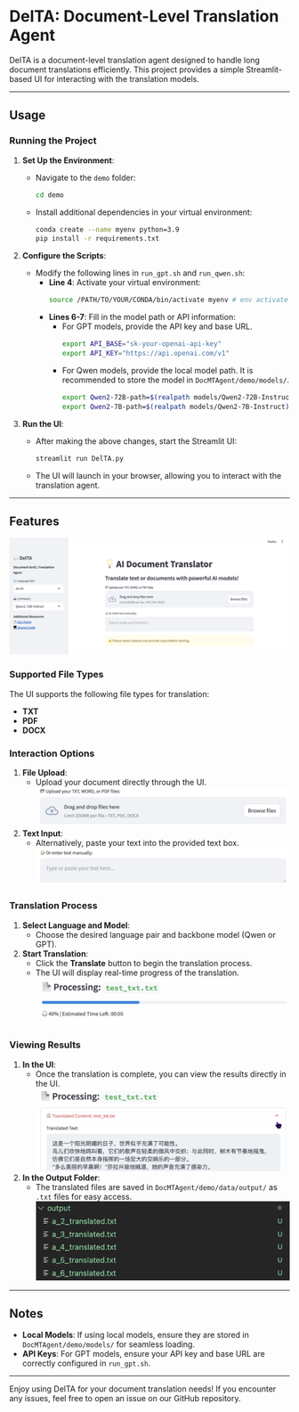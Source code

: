 # DelTA: Document-Level Translation Agent

DelTA is a document-level translation agent designed to handle long document translations efficiently. This project provides a simple Streamlit-based UI for interacting with the translation models.

---

## Usage

### Running the Project

1. **Set Up the Environment**:
   - Navigate to the `demo` folder:
     ```bash
     cd demo
     ```
   - Install additional dependencies in your virtual environment:
     ```bash
     conda create --name myenv python=3.9
     pip install -r requirements.txt
     ```

2. **Configure the Scripts**:
   - Modify the following lines in `run_gpt.sh` and `run_qwen.sh`:
     - **Line 4**: Activate your virtual environment:
       ```bash
       source /PATH/TO/YOUR/CONDA/bin/activate myenv # env activate
       ```
     - **Lines 6-7**: Fill in the model path or API information:
       - For GPT models, provide the API key and base URL.
            ```bash
            export API_BASE="sk-your-openai-api-key"
            export API_KEY="https://api.openai.com/v1"
            ```
       - For Qwen models, provide the local model path. It is recommended to store the model in `DocMTAgent/demo/models/`.
            ```bash
            export Qwen2-72B-path=$(realpath models/Qwen2-72B-Instruct)
            export Qwen2-7B-path=$(realpath models/Qwen2-7B-Instruct)
            ```

3. **Run the UI**:
   - After making the above changes, start the Streamlit UI:
     ```bash
     streamlit run DelTA.py
     ```
   - The UI will launch in your browser, allowing you to interact with the translation agent.

---

## Features
![UI](images/image0.png)
### Supported File Types
The UI supports the following file types for translation:
- **TXT**
- **PDF**
- **DOCX**
### Interaction Options
1. **File Upload**:
   - Upload your document directly through the UI.
![Interaction supported1](images/image1.png)
2. **Text Input**:
   - Alternatively, paste your text into the provided text box.
![Interaction supported2](images/image6.png)
### Translation Process
1. **Select Language and Model**:
   - Choose the desired language pair and backbone model (Qwen or GPT).
2. **Start Translation**:
   - Click the **Translate** button to begin the translation process.
   - The UI will display real-time progress of the translation.
   ![progress](images/image2.png)

### Viewing Results
1. **In the UI**:
   - Once the translation is complete, you can view the results directly in the UI.
    ![res1](images/image5.png)
2. **In the Output Folder**:
   - The translated files are saved in `DocMTAgent/demo/data/output/` as `.txt` files for easy access.
    ![res2](images/image4.png)
---

## Notes
- **Local Models**: If using local models, ensure they are stored in `DocMTAgent/demo/models/` for seamless loading.
- **API Keys**: For GPT models, ensure your API key and base URL are correctly configured in `run_gpt.sh`.

---

Enjoy using DelTA for your document translation needs! If you encounter any issues, feel free to open an issue on our GitHub repository.
